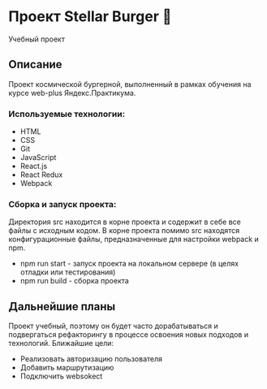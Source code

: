 # Проект Stellar Burger 🍔
Учебный проект
## Описание
Проект космической бургерной, выполненный в рамках обучения на курсе web-plus Яндекс.Практикума.
### Используемые технологии:
- HTML
- CSS
- Git
- JavaScript
- React.js
- React Redux
- Webpack
### Сборка и запуск проекта:
Директория src находится в корне проекта и содержит в себе все файлы с исходным кодом. В корне проекта помимо src находятся конфигурационные файлы, предназначенные для настройки webpack и npm.
- npm run start - запуск проекта на локальном сервере (в целях отладки или тестирования)
- npm run build - сборка проекта
## Дальнейшие планы
Проект учебный, поэтому он будет часто дорабатываться и подвергаться рефакторингу в процессе освоения новых подходов и технологий.
Ближайшие цели:
- Реализовать авторизацию пользователя
- Добавить маршрутизацию
- Подключить websokect
